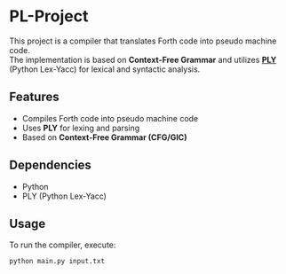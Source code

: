 # PL-Project

This project is a compiler that translates Forth code into pseudo machine code.  
The implementation is based on **Context-Free Grammar** and utilizes [**PLY**](https://ply.readthedocs.io/en/latest/) (Python Lex-Yacc) for lexical and syntactic analysis.  

## Features
- Compiles Forth code into pseudo machine code
- Uses **PLY** for lexing and parsing
- Based on **Context-Free Grammar (CFG/GIC)**

## Dependencies
- Python
- PLY (Python Lex-Yacc)

## Usage
To run the compiler, execute:  
```bash
python main.py input.txt
```

